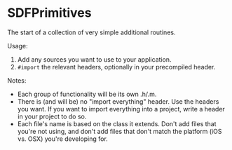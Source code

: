 SDFPrimitives
=============

The start of a collection of very simple additional routines.

Usage:

1. Add any sources you want to use to your application.
2. `#import` the relevant headers, optionally in your precompiled header.

Notes:

- Each group of functionality will be its own .h/.m.
- There is (and will be) no "import everything" header. Use the headers you want. If you want to import everything into a project, write a header in your project to do so.
- Each file's name is based on the class it extends. Don't add files that you're not using, and don't add files that don't match the platform (iOS vs. OSX) you're developing for.
